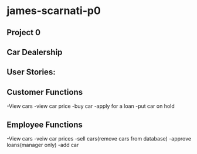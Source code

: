 # james-scarnati-p0
Project 0
----------
Car Dealership
---------------
User Stories:
---------------
Customer Functions
------------------
-View cars
-view car price 
-buy car
-apply for a loan
-put car on hold

Employee Functions
------------------
-View cars 
-veiw car prices
-sell cars(remove cars from database)
-approve loans(manager only)
-add car
